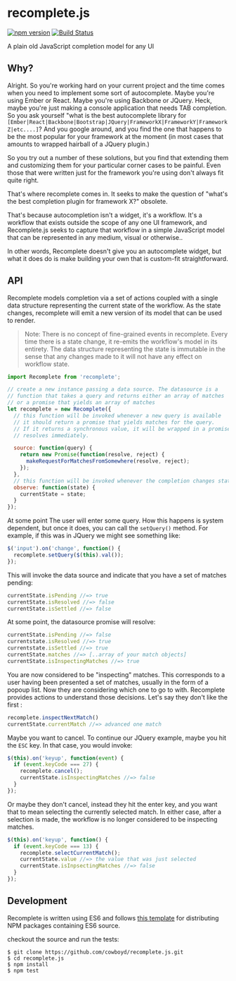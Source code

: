 # recomplete.js

[![npm version](https://badge.fury.io/js/i-complete.svg)](https://badge.fury.io/js/i-complete)
[![Build Status](https://travis-ci.org/cowboyd/i-complete.js.svg?branch=master)](https://travis-ci.org/cowboyd/i-complete.js)


A plain old JavaScript completion model for any UI

## Why?

Alright. So you're working hard on your current project and the time
comes when you need to implement some sort of autocomplete. Maybe
you're using Ember or React. Maybe you're using Backbone or
JQuery. Heck, maybe you're just making a console application that
needs TAB completion. So you ask yourself "what is the best
autocomplete library for
`[Ember|React|Backbone|Bootstrap|JQuery|FrameworkX|FrameworkY|FrameworkZ|etc....]`?
And you google around, and you find the one that happens to be the
most popular for your framework at the moment (in most cases that
amounts to wrapped hairball of a JQuery plugin.)

So you try out a number of these solutions, but you find that extending them
and customizing them for your particular corner cases to be
painful. Even those that were written just for the framework you're
using don't always fit quite right.

That's where recomplete comes in. It seeks to make the question of
"what's the best completion plugin for framework X?"  obsolete.

That's because autocompletion isn't a widget, it's a workflow. It's a
workflow that exists outside the scope of any one UI framework, and
Recomplete.js seeks to capture that workflow in a simple JavaScript
model that can be represented in any medium, visual or otherwise..

In other words, Recomplete doesn't give you an autocomplete widget,
but what it does do is make building your own that is custom-fit
straightforward.

## API

Recomplete models completion via a set of actions coupled with a
single data structure representing the current state of the
workflow. As the state changes, recomplete will emit a new version of
its model that can be used to render.

> Note: There is no concept of fine-grained events in
> recomplete. Every time there is a state change, it re-emits
> the workflow's model in its entirety. The data structure
> representing the state is immutable in the sense that any changes
> made to it will not have any effect on workflow state.

```js
import Recomplete from 'recomplete';

// create a new instance passing a data source. The datasource is a
// function that takes a query and returns either an array of matches
// or a promise that yields an array of matches
let recomplete = new Recomplete({
  // this function will be invoked whenever a new query is available
  // it should return a promise that yields matches for the query.
  // If it returns a synchronous value, it will be wrapped in a promise that
  // resolves immediately.

  source: function(query) {
    return new Promise(function(resolve, reject) {
      makeRequestForMatchesFromSomewhere(resolve, reject);
    });
  },
  // this function will be invoked whenever the completion changes state
  observe: function(state) {
    currentState = state;
  }
});
```

At some point The user will enter some query. How this happens is
system dependent, but once it does, you can call the `setQuery()`
method. For example, if this was in JQuery we might see something
like:

```js
$('input').on('change', function() {
  recomplete.setQuery($(this).val());
});
```

This will invoke the data source and indicate that you have a set of
matches pending:

```js
currentState.isPending //=> true
currentState.isResolved //=> false
currentState.isSettled //=> false
```

At some point, the datasource promise will resolve:

```js
currentState.isPending //=> false
currentstate.isResolved //=> true
currentstate.isSettled //=> true
currentState.matches //=> [..array of your match objects]
currentState.isInspectingMatches //=> true
```

You are now considered to be "inspecting" matches. This corresponds to
a user having been presented a set of matches, usually in the form of
a popoup list. Now they are considering which one to go to
with. Recomplete provides actions to understand those decisions. Let's
say they don't like the first
:

```js
recomplete.inspectNextMatch()
currentState.currentMatch //=> advanced one match
```

Maybe you want to cancel. To continue our JQuery example, maybe you
hit the `ESC` key. In that case, you would invoke:

```js
$(this).on('keyup', function(event) {
  if (event.keyCode === 27) {
    recomplete.cancel();
    currentState.isInspectingMatches //=> false
  }
});

```

Or maybe they don't cancel, instead they hit the enter key, and you
want that to mean selecting the currently selected match. In either
case, after a selection is made, the workflow is no longer considered
to be inspecting matches.

```js
$(this).on('keyup', function() {
  if (event.keyCode === 13) {
    recomplete.selectCurrentMatch();
    currentState.value //=> the value that was just selected
    currentState.isInpsectingMatches //=> false
  }
});
```


## Development

Recomplete is written using ES6 and follows [this template][1] for
distributing NPM packages containing ES6 source.

checkout the source and run the tests:

```
$ git clone https://github.com/cowboyd/recomplete.js.git
$ cd recomplete.js
$ npm install
$ npm test
```

[1]: https://github.com/benjamn/jsnext-skeleton
